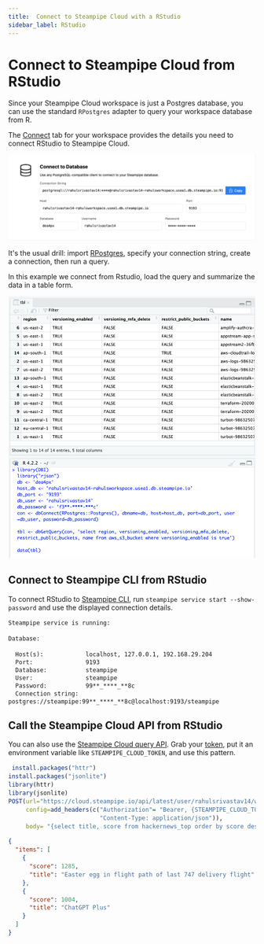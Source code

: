 ```yaml
---
title:  Connect to Steampipe Cloud with a RStudio
sidebar_label: RStudio
---
```

# Connect to Steampipe Cloud from RStudio

Since your Steampipe Cloud workspace is just a Postgres database, you can use the standard `RPostgres` adapter to query your workspace database from R.

The [Connect](/docs/cloud/integrations/overview) tab for your workspace provides the details you need to connect RStudio to Steampipe Cloud.

<div style={{"marginTop":"1em", "marginBottom":"1em", "width":"90%"}}>
<img src="/images/docs/cloud/steampipe-cloud-connect-details.jpg" />
</div>

It's the usual drill: import [RPostgres](https://cran.r-project.org/web/packages/RPostgres/index.html), specify your connection string, create a connection, then run a query.

In this example we connect from Rstudio, load the query and summarize the data in a table form.

<div style={{"borderWidth":"thin", "borderStyle":"solid", "borderColor":"lightgray", "padding":"20px", "width":"90%"}}>
  <img src="/images/docs/cloud/rstudio-data-preview.png" />
</div>

## Connect to Steampipe CLI from RStudio

To connect RStudio to [Steampipe CLI](https://steampipe.io/downloads), run `steampipe service start --show-password` and use the displayed connection details.

```
Steampipe service is running:

Database:

  Host(s):            localhost, 127.0.0.1, 192.168.29.204
  Port:               9193
  Database:           steampipe
  User:               steampipe
  Password:           99**_****_**8c
  Connection string:  postgres://steampipe:99**_****_**8c@localhost:9193/steampipe
  ```

## Call the Steampipe Cloud API from RStudio

You can also use the [Steampipe Cloud query API](https://steampipe.io/docs/cloud/develop/query-api). Grab your [token](https://steampipe.io/docs/cloud/profile#api-tokens), put it an environment variable like `STEAMPIPE_CLOUD_TOKEN`, and use this pattern.

```r
 install.packages("httr")
install.packages("jsonlite")
library(httr)
library(jsonlite)
POST(url="https://cloud.steampipe.io/api/latest/user/rahulsrivastav14/workspace/rahulsworkspace/query",
     config=add_headers(c("Authorization"= "Bearer, {STEAMPIPE_CLOUD_TOKEN}",
                          "Content-Type: application/json")),
     body= "{select title, score from hackernews_top order by score desc limit 2}")
```

```json
{
  "items": [
    {
      "score": 1285,
      "title": "Easter egg in flight path of last 747 delivery flight"
    },
    {
      "score": 1004,
      "title": "ChatGPT Plus"
    }
  ]
}
```
